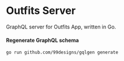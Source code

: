 # Outfits Server

GraphQL server for Outfits App, written in Go.

#### Regenerate GraphQL schema

    go run github.com/99designs/gqlgen generate
